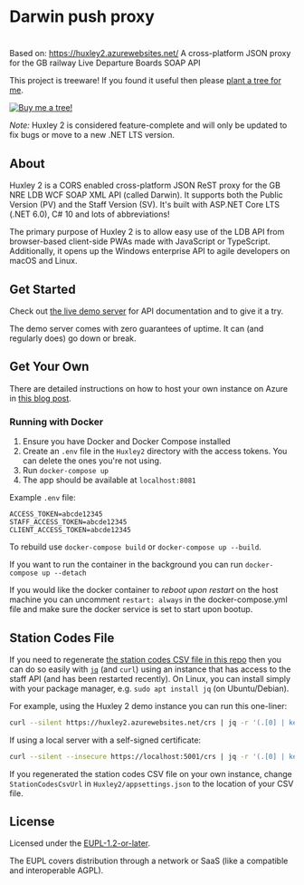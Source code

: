 # Darwin push proxy 
# 

Based on: https://huxley2.azurewebsites.net/
A cross-platform JSON proxy for the GB railway Live Departure Boards SOAP API

This project is treeware! If you found it useful then please [plant a tree for me](https://ecologi.com/unitsetsoftware).

[![Buy me a tree!](Huxley2/wwwroot/img/buy-me-a-tree.svg)](https://ecologi.com/unitsetsoftware)

_Note:_ Huxley 2 is considered feature-complete and will only be updated to fix bugs or move to a new .NET LTS version.

## About

Huxley 2 is a CORS enabled cross-platform JSON ReST proxy for the GB NRE LDB WCF SOAP XML API (called Darwin). It supports both the Public Version (PV) and the Staff Version (SV). It's built with ASP.NET Core LTS (.NET 6.0), C# 10 and lots of abbreviations!

The primary purpose of Huxley 2 is to allow easy use of the LDB API from browser-based client-side PWAs made with JavaScript or TypeScript. Additionally, it opens up the Windows enterprise API to agile developers on macOS and Linux.

## Get Started

Check out [the live demo server](https://huxley2.azurewebsites.net/) for API documentation and to give it a try.

The demo server comes with zero guarantees of uptime.
It can (and regularly does) go down or break.

## Get Your Own

There are detailed instructions on how to host your own instance on Azure in [this blog post](https://unop.uk/huxley-2-release/).

### Running with Docker

1. Ensure you have Docker and Docker Compose installed
2. Create an `.env` file in the `Huxley2` directory with the access tokens. You can delete the ones you're not using.
3. Run `docker-compose up`
4. The app should be available at `localhost:8081`

Example `.env` file:

```env
ACCESS_TOKEN=abcde12345
STAFF_ACCESS_TOKEN=abcde12345
CLIENT_ACCESS_TOKEN=abcde12345
```

To rebuild use `docker-compose build` or `docker-compose up --build`.

If you want to run the container in the background you can run `docker-compose up --detach`

If you would like the docker container to _reboot upon restart_ on the host machine you can uncomment `restart: always` in the docker-compose.yml file and make sure the docker service is set to start upon bootup. 

## Station Codes File

If you need to regenerate [the station codes CSV file in this repo](https://raw.githubusercontent.com/jpsingleton/Huxley2/master/station_codes.csv) then you can do so easily with [`jq`](https://stedolan.github.io/jq/) (and `curl`) using an instance that has access to the staff API (and has been restarted recently). On Linux, you can install simply with your package manager, e.g. `sudo apt install jq` (on Ubuntu/Debian).

For example, using the Huxley 2 demo instance you can run this one-liner:

```bash
curl --silent https://huxley2.azurewebsites.net/crs | jq -r '(.[0] | keys_unsorted) as $keys | $keys, map([.[ $keys[] ]])[] | @csv' > station_codes.csv
```

If using a local server with a self-signed certificate:

```bash
curl --silent --insecure https://localhost:5001/crs | jq -r '(.[0] | keys_unsorted) as $keys | $keys, map([.[ $keys[] ]])[] | @csv' > station_codes.csv
```

If you regenerated the station codes CSV file on your own instance, change `StationCodesCsvUrl` in `Huxley2/appsettings.json` to the location of your CSV file.

## License

Licensed under the [EUPL-1.2-or-later](https://joinup.ec.europa.eu/collection/eupl/introduction-eupl-licence).

The EUPL covers distribution through a network or SaaS (like a compatible and interoperable AGPL).

